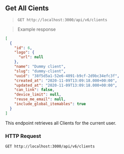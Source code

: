 ## Get All Cients

> `GET http://localhost:3000/api/v6/clients`

> Example response

```json
[
  {
    "id": 6,
    "logo": {
      "url": null
    },
    "name": "Dummy client",
    "slug": "dummy-client",
    "uuid": "38f5d5a1-52e6-4091-b9cf-2d9bc34efc3f",
    "created_at": "2020-11-09T13:09:18.000+00:00",
    "updated_at": "2020-11-09T13:09:18.000+00:00",
    "can_link": false,
    "device_limit": null,
    "reuse_me_email": null,
    "include_global_itemables": true
  }
]
```

This endpoint retrieves all Clients for the current user.

### HTTP Request

`GET http://localhost:3000/api/v6/clients`
